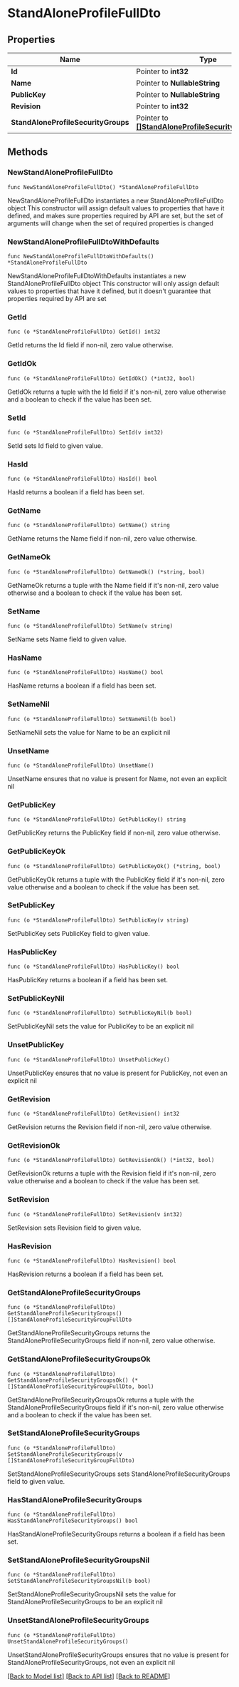 # StandAloneProfileFullDto

## Properties

Name | Type | Description | Notes
------------ | ------------- | ------------- | -------------
**Id** | Pointer to **int32** |  | [optional] 
**Name** | Pointer to **NullableString** |  | [optional] 
**PublicKey** | Pointer to **NullableString** |  | [optional] 
**Revision** | Pointer to **int32** |  | [optional] 
**StandAloneProfileSecurityGroups** | Pointer to [**[]StandAloneProfileSecurityGroupFullDto**](StandAloneProfileSecurityGroupFullDto.md) |  | [optional] 

## Methods

### NewStandAloneProfileFullDto

`func NewStandAloneProfileFullDto() *StandAloneProfileFullDto`

NewStandAloneProfileFullDto instantiates a new StandAloneProfileFullDto object
This constructor will assign default values to properties that have it defined,
and makes sure properties required by API are set, but the set of arguments
will change when the set of required properties is changed

### NewStandAloneProfileFullDtoWithDefaults

`func NewStandAloneProfileFullDtoWithDefaults() *StandAloneProfileFullDto`

NewStandAloneProfileFullDtoWithDefaults instantiates a new StandAloneProfileFullDto object
This constructor will only assign default values to properties that have it defined,
but it doesn't guarantee that properties required by API are set

### GetId

`func (o *StandAloneProfileFullDto) GetId() int32`

GetId returns the Id field if non-nil, zero value otherwise.

### GetIdOk

`func (o *StandAloneProfileFullDto) GetIdOk() (*int32, bool)`

GetIdOk returns a tuple with the Id field if it's non-nil, zero value otherwise
and a boolean to check if the value has been set.

### SetId

`func (o *StandAloneProfileFullDto) SetId(v int32)`

SetId sets Id field to given value.

### HasId

`func (o *StandAloneProfileFullDto) HasId() bool`

HasId returns a boolean if a field has been set.

### GetName

`func (o *StandAloneProfileFullDto) GetName() string`

GetName returns the Name field if non-nil, zero value otherwise.

### GetNameOk

`func (o *StandAloneProfileFullDto) GetNameOk() (*string, bool)`

GetNameOk returns a tuple with the Name field if it's non-nil, zero value otherwise
and a boolean to check if the value has been set.

### SetName

`func (o *StandAloneProfileFullDto) SetName(v string)`

SetName sets Name field to given value.

### HasName

`func (o *StandAloneProfileFullDto) HasName() bool`

HasName returns a boolean if a field has been set.

### SetNameNil

`func (o *StandAloneProfileFullDto) SetNameNil(b bool)`

 SetNameNil sets the value for Name to be an explicit nil

### UnsetName
`func (o *StandAloneProfileFullDto) UnsetName()`

UnsetName ensures that no value is present for Name, not even an explicit nil
### GetPublicKey

`func (o *StandAloneProfileFullDto) GetPublicKey() string`

GetPublicKey returns the PublicKey field if non-nil, zero value otherwise.

### GetPublicKeyOk

`func (o *StandAloneProfileFullDto) GetPublicKeyOk() (*string, bool)`

GetPublicKeyOk returns a tuple with the PublicKey field if it's non-nil, zero value otherwise
and a boolean to check if the value has been set.

### SetPublicKey

`func (o *StandAloneProfileFullDto) SetPublicKey(v string)`

SetPublicKey sets PublicKey field to given value.

### HasPublicKey

`func (o *StandAloneProfileFullDto) HasPublicKey() bool`

HasPublicKey returns a boolean if a field has been set.

### SetPublicKeyNil

`func (o *StandAloneProfileFullDto) SetPublicKeyNil(b bool)`

 SetPublicKeyNil sets the value for PublicKey to be an explicit nil

### UnsetPublicKey
`func (o *StandAloneProfileFullDto) UnsetPublicKey()`

UnsetPublicKey ensures that no value is present for PublicKey, not even an explicit nil
### GetRevision

`func (o *StandAloneProfileFullDto) GetRevision() int32`

GetRevision returns the Revision field if non-nil, zero value otherwise.

### GetRevisionOk

`func (o *StandAloneProfileFullDto) GetRevisionOk() (*int32, bool)`

GetRevisionOk returns a tuple with the Revision field if it's non-nil, zero value otherwise
and a boolean to check if the value has been set.

### SetRevision

`func (o *StandAloneProfileFullDto) SetRevision(v int32)`

SetRevision sets Revision field to given value.

### HasRevision

`func (o *StandAloneProfileFullDto) HasRevision() bool`

HasRevision returns a boolean if a field has been set.

### GetStandAloneProfileSecurityGroups

`func (o *StandAloneProfileFullDto) GetStandAloneProfileSecurityGroups() []StandAloneProfileSecurityGroupFullDto`

GetStandAloneProfileSecurityGroups returns the StandAloneProfileSecurityGroups field if non-nil, zero value otherwise.

### GetStandAloneProfileSecurityGroupsOk

`func (o *StandAloneProfileFullDto) GetStandAloneProfileSecurityGroupsOk() (*[]StandAloneProfileSecurityGroupFullDto, bool)`

GetStandAloneProfileSecurityGroupsOk returns a tuple with the StandAloneProfileSecurityGroups field if it's non-nil, zero value otherwise
and a boolean to check if the value has been set.

### SetStandAloneProfileSecurityGroups

`func (o *StandAloneProfileFullDto) SetStandAloneProfileSecurityGroups(v []StandAloneProfileSecurityGroupFullDto)`

SetStandAloneProfileSecurityGroups sets StandAloneProfileSecurityGroups field to given value.

### HasStandAloneProfileSecurityGroups

`func (o *StandAloneProfileFullDto) HasStandAloneProfileSecurityGroups() bool`

HasStandAloneProfileSecurityGroups returns a boolean if a field has been set.

### SetStandAloneProfileSecurityGroupsNil

`func (o *StandAloneProfileFullDto) SetStandAloneProfileSecurityGroupsNil(b bool)`

 SetStandAloneProfileSecurityGroupsNil sets the value for StandAloneProfileSecurityGroups to be an explicit nil

### UnsetStandAloneProfileSecurityGroups
`func (o *StandAloneProfileFullDto) UnsetStandAloneProfileSecurityGroups()`

UnsetStandAloneProfileSecurityGroups ensures that no value is present for StandAloneProfileSecurityGroups, not even an explicit nil

[[Back to Model list]](../README.md#documentation-for-models) [[Back to API list]](../README.md#documentation-for-api-endpoints) [[Back to README]](../README.md)


